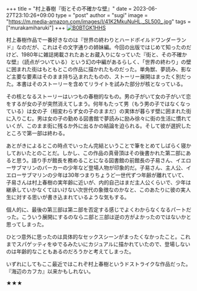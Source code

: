 +++
title = "村上春樹『街とその不確かな壁』"
date = 2023-06-27T23:10:26+09:00
type = "post"
author = "sugi"
image = "https://m.media-amazon.com/images/I/41K2MkuNuHL._SL500_.jpg"
tags = ["murakamiharuki"]
+++
<a href="https://www.amazon.co.jp/dp/B0BTGK1HHS/?tag=chezugi-22" target="_blank" class="alignleft"><img src="https://m.media-amazon.com/images/I/41K2MkuNuHL._SL500_.jpg" alt="B0BTGK1HHS" border="0" /></a>

村上春樹作品で一番好きなのは『世界の終わりとハードボイルドワンダーランド』なのだが、これはその文字通りの姉妹編。今回の出版ではじめて知ったのだけど、1980年に雑誌掲載されたあとお蔵入りになっていた『街と、その不確かな壁』（読点がついている）という幻の中編があるらしく、「世界の終わり」の壁に囲まれた街はもともとこの作品に描かれたものだった。単角獣、夢読み、影など主要な要素はそのまま持ち込まれたものの、ストーリー展開はまったく別だった。本書はそのストーリーを含めてリライトを試みた部分が核となっている。

その核となるストーリーはいつもの春樹的なもの。男の子がいて女の子がいて恋をするが女の子が突然消えてしまう。何年もたって男（もう男の子ではなくなっている）は女の子（相変わらず女の子のままだ）の実体が暮らす壁に囲まれた街に入りこむ。男は女の子の勤める図書館で夢読みに励み徐々に街の生活に慣れていくが、このまま街に残るか外に出るかの結論を迫られる。そして彼が選択したところで第一部は終わる。

あとがきによるとこの時点でいったん完結ということで筆をとめてしばらく寝かしておいたとのことだ。しかし、この作品の真骨頂はその後書かれた第二部にあると思う。語り手が館長を務めることになる図書館の前館長の子易さん、イエローサブマリンのパーカーの少年など登場人物が印象的だ。子易さん、主人公、イエローサブマリンの少年は30年つまりちょうど一世代ずつ年齢が離れていて、子易さんは村上春樹の実年齢に近いが、内的自己はまだ主人公くらいで、少年は継承していかなくてはいけない次世代の象徴なのかなと、このあたりに彼の実人生に対する思いが書き込まれているような気もする。

個人的に、最後の第三部は第ニ部を否定する感じでよくわからなくなるパートだった。こういう展開にするのならニ部と三部は逆の方がよかったのではないかと思ってしまった。

ひとつ意外に思ったのは具体的なセックスシーンがまったくなかったこと。これまでスパゲッティをゆでるみたいにカジュアルに描かれていたので、登場しないのは年齢的なこともあるのだろうかと考えてしまった。

いずれにしてもここ最近ではこれぞ村上春樹というドストライクな作品だった。『海辺のカフカ』以来かもしれない。

★★★